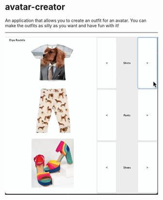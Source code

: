 # avatar-creator

An application that allows you to create an outfit for an avatar. You can make the outfits as silly as you want and have fun with it!

---


![avatar creator](avator-creator.gif)